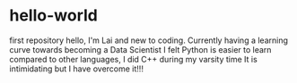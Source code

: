 # hello-world
first repository
hello, I'm Lai and new to coding. Currently having a learning curve towards becoming a Data Scientist
I felt Python is easier to learn compared to other languages, I did C++ during my varsity time
It is intimidating but I have overcome it!!!
